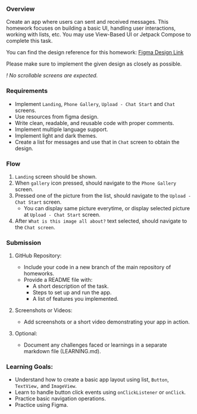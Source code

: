 ### Overview
Create an app where users can sent and received messages. This homework focuses on  building a basic UI, handling user interactions, working with lists, etc. You may use View-Based UI or Jetpack Compose to complete this task.

You can find the design reference for this homework: [Figma Design Link]([https://www.figma.com/design/LYKfnNqma76fcppvYgm2HV/Image-Detection-Chat-App-(Community)-(Copy)?node-id=302-205&node-type=canvas&t=VZncIXUWioeYSGUa-0](https://www.figma.com/design/LYKfnNqma76fcppvYgm2HV/Image-Detection-Chat-App-(Community)-(Copy)?node-id=302-205&node-type=canvas&t=VZncIXUWioeYSGUa-0))

Please make sure to implement the given design as closely as possible.

_! No scrollable screens are expected._

### Requirements
- Implement `Landing`, `Phone Gallery`, `Upload - Chat Start` and `Chat` screens.
- Use resources from figma design. 
- Write clean, readable, and reusable code with proper comments.
- Implement multiple language support. 
- Implement light and dark themes.
- Create a list for messages and use that in `Chat` screen to obtain the design.

### Flow
1. `Landing` screen should be shown. 
2. When `gallery` icon pressed, should navigate to the `Phone Gallery` screen. 
3. Pressed one of the picture from the list, should navigate to the `Upload - Chat Start` screen.
   - You can display same picture everytime, or display selected picture at `Upload - Chat Start` screen. 
5. After `What is this image all about?` text selected, should navigate to the `Chat screen`. 

### Submission
1. GitHub Repository:
   - Include your code in a new branch of the main repository of homeworks.
   - Provide a README file with:
     - A short description of the task.
     - Steps to set up and run the app.
     - A list of features you implemented.

2. Screenshots or Videos:
   - Add screenshots or a short video demonstrating your app in action.

3. Optional:
   - Document any challenges faced or learnings in a separate markdown file (LEARNING.md).

### Learning Goals:
- Understand how to create a basic app layout using list, `Button`, `TextView,` and `ImageView`.
- Learn to handle button click events using `onClickListener` or `onClick`.
- Practice basic navigation operations.
- Practice using Figma.
